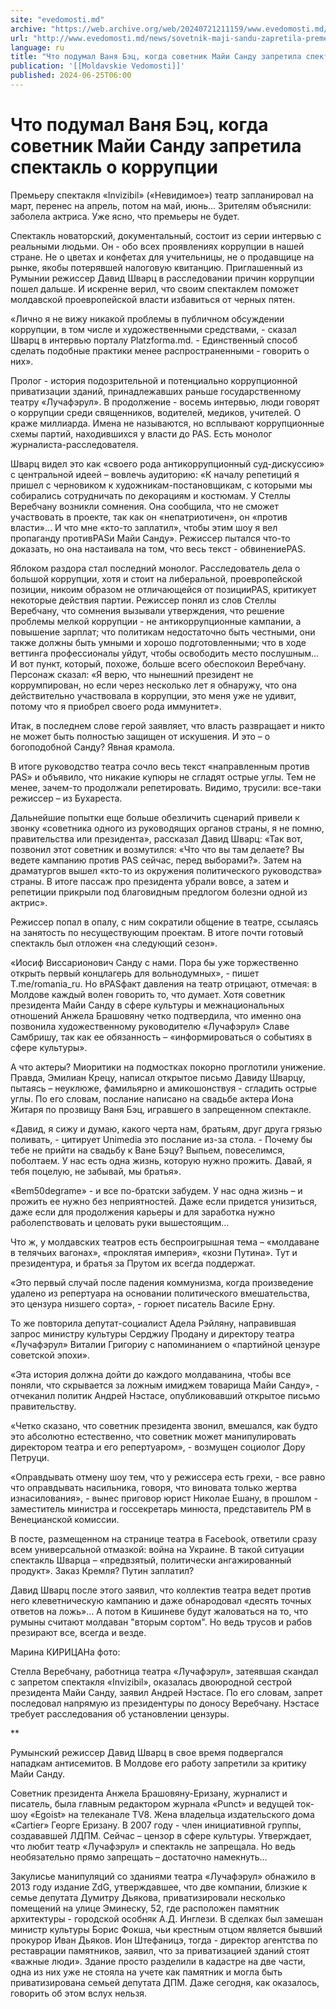 ```yaml
---
site: "evedomosti.md"
archive: "https://web.archive.org/web/20240721211159/www.evedomosti.md/news/sovetnik-maji-sandu-zapretila-premeru-spektaklya-o-korrupcii"
url: "http://www.evedomosti.md/news/sovetnik-maji-sandu-zapretila-premeru-spektaklya-o-korrupcii"
language: ru
title: "Что подумал Ваня Бэц, когда советник Майи Санду запретила спектакль о коррупции"
publication: '[[Moldavskie Vedomosti]]'
published: 2024-06-25T06:00
---
```


# Что подумал Ваня Бэц, когда советник Майи Санду запретила спектакль о коррупции

Премьеру спектакля «Invizibil» («Невидимое») театр запланировал на март, перенес на апрель, потом на май, июнь… Зрителям объяснили: заболела актриса. Уже ясно, что премьеры не будет.

Спектакль новаторский, документальный, состоит из серии интервью с реальными людьми. Он - обо всех проявлениях коррупции в нашей стране. Не о цветах и конфетах для учительницы, не о продавщице на рынке, якобы потерявшей налоговую квитанцию. Приглашенный из Румынии режиссер Давид Шварц в расследовании причин коррупции пошел дальше. И искренне верил, что своим спектаклем поможет молдавской проевропейской власти избавиться от черных пятен.

«Лично я не вижу никакой проблемы в публичном обсуждении коррупции, в том числе и художественными средствами, - сказал Шварц в интервью порталу Рlatzforma.md. - Единственный способ сделать подобные практики менее распространенными - говорить о них».

Пролог - история подозрительной и потенциально коррупционной приватизации зданий, принадлежавших раньше государственному театру «Лучафэрул». В продолжение - восемь интервью, люди говорят о коррупции среди священников, водителей, медиков, учителей. О краже миллиарда. Имена не называются, но всплывают коррупционные схемы партий, находившихся у власти до PAS. Есть монолог журналиста-расследователя.

Шварц видел это как «своего рода антикоррупционный суд-дискуссию» с центральной идеей – вовлечь аудиторию: «К началу репетиций я пришел с черновиком к художникам-постановщикам, с которыми мы собирались сотрудничать по декорациям и костюмам. У Стеллы Веребчану возникли сомнения. Она сообщила, что не сможет участвовать в проекте, так как он «непатриотичен», он «против власти»… И что мне «кто-то заплатил», чтобы этим шоу я вел пропаганду противPASи Майи Санду». Режиссер пытался что-то доказать, но она настаивала на том, что весь текст - обвинениеPAS.

Яблоком раздора стал последний монолог. Расследователь дела о большой коррупции, хотя и стоит на либеральной, проевропейской позиции, никоим образом не отличающейся от позицииPAS, критикует некоторые действия партии. Режиссер понял из слов Стеллы Веребчану, что сомнения вызывали утверждения, что решение проблемы мелкой коррупции - не антикоррупционные кампании, а повышение зарплат; что политикам недостаточно быть честными, они также должны быть умными и хорошо подготовленными; что в ходе веттинга профессионалы уйдут, чтобы освободить место послушным… И вот пункт, который, похоже, больше всего обеспокоил Веребчану. Персонаж сказал: «Я верю, что нынешний президент не коррумпирован, но если через несколько лет я обнаружу, что она действительно участвовала в коррупции, это меня уже не удивит, потому что я приобрел своего рода иммунитет».

Итак, в последнем слове герой заявляет, что власть развращает и никто не может быть полностью защищен от искушения. И это – о богоподобной Санду? Явная крамола.

В итоге руководство театра сочло весь текст «направленным против PAS» и объявило, что никакие купюры не сгладят острые углы. Тем не менее, зачем-то продолжали репетировать. Видимо, трусили: все-таки режиссер – из Бухареста.

Дальнейшие попытки еще больше обезличить сценарий привели к звонку «советника одного из руководящих органов страны, я не помню, правительства или президента», рассказал Давид Шварц: «Так вот, позвонил этот советник и возмутился: «Что что вы там делаете? Вы ведете кампанию против PAS сейчас, перед выборами?». Затем на драматургов вышел «кто-то из окружения политического руководства» страны. В итоге пассаж про президента убрали вовсе, а затем и репетиции прикрыли под благовидным предлогом болезни одной из актрис».

Режиссер попал в опалу, с ним сократили общение в театре, ссылаясь на занятость по несуществующим проектам. В итоге почти готовый спектакль был отложен «на следующий сезон».

«Иосиф Виссарионович Санду с нами. Пора бы уже торжественно открыть первый концлагерь для вольнодумных», - пишет Т.me/romania_ru. Но вPASфакт давления на театр отрицают, отмечая: в Молдове каждый волен говорить то, что думает. Хотя советник президента Майи Санду в сфере культуры и межнациональных отношений Анжела Брашовяну четко подтвердила, что именно она позвонила художественному руководителю «Лучафэрул» Славе Самбришу, так как ее обязанность – «информироваться о событиях в сфере культуры».

А что актеры? Миоритики на подмостках покорно проглотили унижение. Правда, Эмилиан Крецу, написал открытое письмо Давиду Шварцу, пытаясь – неуклюже, фамильярно и амикошонствуя - сгладить острые углы. По его словам, послание написано на свадьбе актера Иона Житаря по прозвищу Ваня Бэц, игравшего в запрещенном спектакле.

«Давид, я сижу и думаю, какого черта нам, братьям, друг друга грязью поливать, - цитирует Unimedia это послание из-за стола. - Почему бы тебе не прийти на свадьбу к Ване Бэцу? Выпьем, повеселимся, поболтаем. У нас есть одна жизнь, которую нужно прожить. Давай, я тебя поцелую, не забывай, мы братья».

«Bem50degrame» - и все по-братски забудем. У нас одна жизнь – и прожить ее нужно без неприятностей. Даже если придется унизиться, даже если для продолжения карьеры и для заработка нужно раболепствовать и целовать руки вышестоящим…

Что ж, у молдавских театров есть беспроигрышная тема – «молдаване в телячьих вагонах», «проклятая империя», «козни Путина». Тут и президентура, и братья за Прутом их всегда поддержат.

«Это первый случай после падения коммунизма, когда произведение удалено из репертуара на основании политического вмешательства, это цензура низшего сорта», - горюет писатель Василе Ерну.

То же повторила депутат-социалист Адела Рэйляну, направившая запрос министру культуры Серджиу Продану и директору театра «Лучафэрул» Виталии Григориу с напоминанием о «партийной цензуре советской эпохи».

«Эта история должна дойти до каждого молдаванина, чтобы все поняли, что скрывается за ложным имиджем товарища Майи Санду», - отчеканил политик Андрей Нэстасе, опубликовавший открытое письмо правительству.

«Четко сказано, что советник президента звонил, вмешался, как будто это абсолютно естественно, что советник может манипулировать директором театра и его репертуаром», - возмущен социолог Дору Петруци.

«Оправдывать отмену шоу тем, что у режиссера есть грехи, - все равно что оправдывать насильника, говоря, что виновата только жертва изнасилования», - вынес приговор юрист Николае Ешану, в прошлом - заместитель министра и госсекретарь минюста, представитель РМ в Венецианской комиссии.

В посте, размещенном на странице театра в Facebook, ответили сразу всем универсальной отмазкой: война на Украине. В такой ситуации спектакль Шварца – «предвзятый, политически ангажированный продукт». Заказ Кремля? Путин заплатил?

Давид Шварц после этого заявил, что коллектив театра ведет против него клеветническую кампанию и даже обнародовал «десять точных ответов на ложь»… А потом в Кишиневе будут жаловаться на то, что румыны считают молдаван "вторым сортом". Но ведь трусов и рабов презирают все, всегда и везде.

Марина КИРИЦАНа фото:

Стелла Веребчану, работница театра «Лучафэрул», затеявшая скандал с запретом спектакля «Invizibil», оказалась двоюродной сестрой президента Майи Санду, заявил Андрей Нэстасе. По его словам, запрет последовал напрямую из президентуры по доносу Веребчану. Нэстасе требует расследования об установлении цензуры.

**

Румынский режиссер Давид Шварц в свое время подвергался нападкам антисемитов. В Молдове его работу запретили за критику Майи Санду.

Советник президента Анжела Брашовяну-Еризану, журналист и писатель, была главным редактором журнала «Punct» и ведущей ток-шоу «Egoist» на телеканале TV8. Жена владельца издательского дома «Cartier» Георге Еризану. В 2007 году - член инициативной группы, создававшей ЛДПМ. Сейчас – цензор в сфере культуры. Утверждает, что любит театр «Лучафэрул» и спектакль не запрещала. Но ведь необязательно прямо запрещать – достаточно намекнуть…

Закулисье манипуляций со зданиями театра «Лучафэрул» обнажило в 2013 году издание ZdG, утверждавшее, что две компании, близкие к семье депутата Думитру Дьякова, приватизировали несколько помещений на улице Эминеску, 52, где расположен памятник архитектуры - городской особняк А.Д. Инглези. В сделках был замешан министр культуры Борис Фокша, чьи крестным отцом является бывший прокурор Иван Дьяков. Ион Штефаницэ, тогда - директор агентства по реставрации памятников, заявил, что за приватизацией зданий стоят «важные люди». Здание просто разделили в кадастре на две части, одна из них уже не стояла на учете как памятник и могла быть приватизирована семьей депутата ДПМ. Даже сегодня, как оказалось, говорить об этом вслух нельзя.